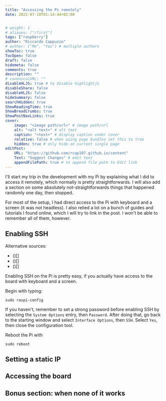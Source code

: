 ```yaml
---
title: "Accessing the Pi remotely"
date: 2022-07-10T01:14:44+02:00


# weight: 1
# aliases: ["/first"]
tags: ["raspberry"]
author: "Riccardo Cappuzzo"
# author: ["Me", "You"] # multiple authors
showToc: true
TocOpen: false
draft: false
hidemeta: false
comments: true
description: ""
# canonicalURL: ""
disableHLJS: true # to disable highlightjs
disableShare: false
disableHLJS: false
hideSummary: false
searchHidden: true
ShowReadingTime: true
ShowBreadCrumbs: true
ShowPostNavLinks: true
cover:
    image: "<image path/url>" # image path/url
    alt: "<alt text>" # alt text
    caption: "<text>" # display caption under cover
    relative: false # when using page bundles set this to true
    hidden: true # only hide on current single page
editPost:
    URL: "https://github.com/rcap107.github.io/content"
    Text: "Suggest Changes" # edit text
    appendFilePath: true # to append file path to Edit link
---
```

I'll start my trip in the development with my Pi by explaining what I did
to access it remotely, which normally is pretty straightforwards. I will 
also add a section on some absolutely not-straightforwards things that 
happened randomly one day, then stopped. 

For most of the setup, I had direct access to the Pi with keyboard and 
a screen (it was not headless). I also relied a lot on a bunch of guides 
and tutorials I found online, which I will try to link in the post. I 
won't be able to remember all of them, however. 

## Enabling SSH
Alternative sources:
- ()[]
- ()[] 
- ()[]

Enabling SSH on the Pi is pretty easy, if you actually have access to the
board with keyboard and a screen. 

Begin with typing:
```
sudo raspi-config
```
If you haven't, remember to set a strong password before enabling SSH by 
selecting the `System Options` entry, then `Password`. After doing that, go back 
to the starting window and select `Interface Options`, then `SSH`. Select `Yes`,
then close the configuration tool.

Reboot the Pi with
```
sudo reboot
```







## Setting a static IP

## Accessing the board 


## Bonus section: when none of it works



